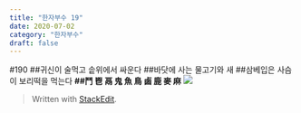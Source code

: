 ```yaml
---
title: "한자부수 19"
date: 2020-07-02
category: "한자부수"
draft: false
---
```

#190 
##귀신이 술먹고 솥위에서 싸운다
##바닷에 사는 물고기와 새
##삼베입은 사슴이 보리떡을 먹는다
**##鬥 鬯 鬲 鬼 魚 鳥 鹵 鹿 麥 麻**
![](https://i.ibb.co/HdYv17d/190.png)


> Written with [StackEdit](https://stackedit.io/).
<!--stackedit_data:
eyJoaXN0b3J5IjpbNjcyMTA3MjI2XX0=
-->